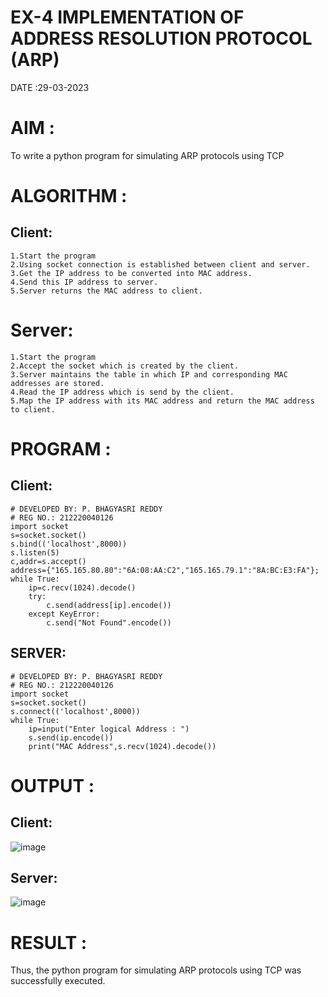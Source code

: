 # EX-4 IMPLEMENTATION OF ADDRESS RESOLUTION PROTOCOL (ARP)
DATE :29-03-2023

# AIM :
To write a python program for simulating ARP protocols using TCP

# ALGORITHM :
## Client:
```
1.Start the program
2.Using socket connection is established between client and server.
3.Get the IP address to be converted into MAC address.
4.Send this IP address to server.
5.Server returns the MAC address to client.
```
# Server:
```
1.Start the program
2.Accept the socket which is created by the client.
3.Server maintains the table in which IP and corresponding MAC addresses are stored.
4.Read the IP address which is send by the client.
5.Map the IP address with its MAC address and return the MAC address to client.
```
# PROGRAM :
## Client:
```
# DEVELOPED BY: P. BHAGYASRI REDDY
# REG NO.: 212220040126
import socket
s=socket.socket()
s.bind(('localhost',8000))
s.listen(5)
c,addr=s.accept()
address={"165.165.80.80":"6A:08:AA:C2","165.165.79.1":"8A:BC:E3:FA"};
while True:
    ip=c.recv(1024).decode()
    try:
        c.send(address[ip].encode())
    except KeyError:
        c.send("Not Found".encode())
```
## SERVER:
```
# DEVELOPED BY: P. BHAGYASRI REDDY
# REG NO.: 212220040126
import socket
s=socket.socket()
s.connect(('localhost',8000))
while True:
    ip=input("Enter logical Address : ")
    s.send(ip.encode())
    print("MAC Address",s.recv(1024).decode())
```
# OUTPUT :
## Client:
![image](https://github.com/harinidq/EX-4/assets/113497680/66124f82-b41b-4691-8723-a780671953df)


## Server:
![image](https://github.com/harinidq/EX-4/assets/113497680/37c4f81c-4ea9-4b48-8f28-7756f7b0152b)


# RESULT :
Thus, the python program for simulating ARP protocols using TCP was successfully executed.
